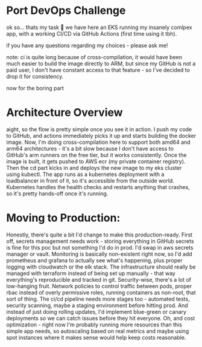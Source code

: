 # Port DevOps Challenge

ok so... thats my task 👐
we have here an EKS running my insanely comlpex app, with a working CI/CD via GitHub Actions (first time using it tbh).

if you have any questions regarding my choices - please ask me!

note:
ci is quite long because of cross-compilation, it would have been much easier to build the image directly to ARM, but since my GitHub is not a paid user, I don't have constant access to that feature - so I've decided to drop it for consistency.

now for the boring part


# Architecture Overview
aight, so the flow is pretty simple once you see it in action. I push my code to GitHub, and actions immediately picks it up and starts building the docker image. Now, I'm doing cross-compilation here to support both amd64 and arm64 architectures - it's a bit slow because I don't have access to GitHub's arm runners on the free tier, but it works consistently. Once the image is built, it gets pushed to AWS ecr (my private container registry). Then the cd part kicks in and deploys the new image to my eks cluster using kubectl. The app runs as a kubernetes deployment with a loadbalancer in front of it, so it's accessible from the outside world. Kubernetes handles the health checks and restarts anything that crashes, so it's pretty hands-off once it's running.

# Moving to Production:
Honestly, there's quite a bit I'd change to make this production-ready. First off, secrets management needs work - storing everything in GitHub secrets is fine for this poc but not something I'd do in prod. I'd swap in aws secrets manager or vault. Monitoring is basically non-existent right now, so I'd add prometheus and grafana to actually see what's happening, plus proper logging with cloudwatch or the elk stack. The infrastructure should really be managed with terraform instead of being set up manually - that way everything's reproducible and tracked in git.
Security-wise, there's a lot of low-hanging fruit. Network policies to control traffic between pods, proper rbac instead of overly permissive roles, running containers as non-root, that sort of thing. The ci/cd pipeline needs more stages too - automated tests, security scanning, maybe a staging environment before hitting prod. And instead of just doing rolling updates, I'd implement blue-green or canary deployments so we can catch issues before they hit everyone. Oh, and cost optimization - right now I'm probably running more resources than this simple app needs, so autoscaling based on real metrics and maybe using spot instances where it makes sense would help keep costs reasonable.
